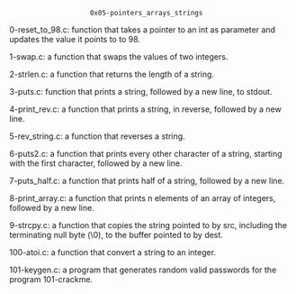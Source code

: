 						0x05-pointers_arrays_strings

0-reset_to_98.c: function that takes a pointer to an int as parameter and updates the value it points to to 98.

1-swap.c:  a function that swaps the values of two integers.

2-strlen.c: a function that returns the length of a string.

3-puts.c:  function that prints a string, followed by a new line, to stdout.

4-print_rev.c:  a function that prints a string, in reverse, followed by a new line.

5-rev_string.c: a function that reverses a string.

6-puts2.c: a function that prints every other character of a string, starting with the first character, followed by a new line.

7-puts_half.c: a function that prints half of a string, followed by a new line.

8-print_array.c:  a function that prints n elements of an array of integers, followed by a new line.

9-strcpy.c: a function that copies the string pointed to by src, including the terminating null byte (\0), to the buffer pointed to by dest.

100-atoi.c:  a function that convert a string to an integer.

101-keygen.c: a program that generates random valid passwords for the program 101-crackme.
